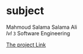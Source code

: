 **subject**
=========================

Mahmoud Salama Salama Ali  
*lvl* `3`  Software Engineering

[The project Link](https://github.com/mahmoudalee/Corsi)
